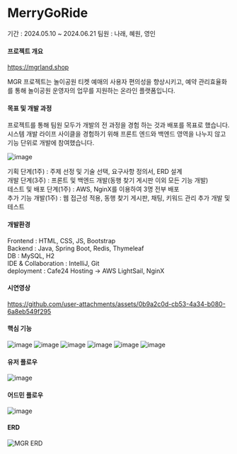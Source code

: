 # MerryGoRide

기간 : 2024.05.10 ~ 2024.06.21
팀원 : 나래, 혜원, 영인

#### 프로젝트 개요

https://mgrland.shop

MGR 프로젝트는 놀이공원 티켓 예매의 사용자 편의성을 향상시키고, 예약 관리효율화를 통해 놀이공원 운영자의 업무를 지원하는 온라인 플랫폼입니다. 

#### 목표 및 개발 과정
프로젝트를 통해 팀원 모두가 개발의 전 과정을 경험 하는 것과 배포를 목표로 했습니다.<br>
시스템 개발 라이프 사이클을 경험하기 위해 프론트 엔드와 백엔드 영역을 나누지 않고 기능 단위로 개발에 참여했습니다.

![image](https://github.com/user-attachments/assets/3382e577-8f21-4140-85f4-5ee2949d0de6)

기획 단계(1주) : 주제 선정 및 기술 선택, 요구사항 정의서, ERD 설계<br>
개발 단계(3주) : 프론트 및 백엔드 개발(동행 찾기 게시판 이외 모든 기능 개발)<br>
테스트 및 배포 단계(1주) : AWS, NginX를 이용하여 3명 전부 배포<br>
추가 기능 개발(1주) : 웹 접근성 적용, 동행 찾기 게시판, 채팅, 키워드 관리 추가 개발 및 테스트

#### 개발환경
Frontend : HTML, CSS, JS, Bootstrap <br>
Backend : Java, Spring Boot, Redis, Thymeleaf<br>
DB : MySQL, H2<br>
IDE & Collaboration : IntelliJ, Git<br>
deployment : Cafe24 Hosting -> AWS LightSail, NginX

#### 시연영상
https://github.com/user-attachments/assets/0b9a2c0d-cb53-4a34-b080-6a8eb549f295

#### 핵심 기능
![image](https://github.com/user-attachments/assets/d732f531-0071-445c-bdd5-44de16c11f90)
![image](https://github.com/user-attachments/assets/0840882a-af46-4e4d-9dca-9c318cb8a9cd)
![image](https://github.com/user-attachments/assets/94e7260f-57aa-4861-9b2b-a25c8ee6192c)
![image](https://github.com/user-attachments/assets/9873742f-9288-4a57-b758-19f7064d3850)
![image](https://github.com/user-attachments/assets/105898e7-006e-4ce6-9b20-b1ba2f48d630)
![image](https://github.com/user-attachments/assets/95a5897b-a539-4bcb-b727-003d9fd70722)

#### 유저 플로우
![image](https://github.com/user-attachments/assets/c5fb5a7f-ed32-4119-bb14-ebbce05824eb)

#### 어드민 플로우
![image](https://github.com/user-attachments/assets/e7b2e896-c694-4c4c-90c3-7f8653900375)

#### ERD
![MGR ERD](https://github.com/user-attachments/assets/1ec2d7d1-28c4-420d-809c-2fd66aa6d960)




